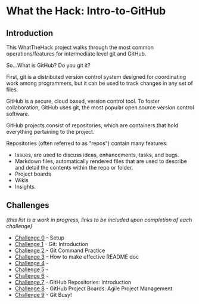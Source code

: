 # What the Hack: Intro-to-GitHub

## Introduction

This WhatTheHack project walks through the most common operations/features for intermediate level git and GitHub. 

So...What is GitHub? Do you git it?

First, git is a distributed version control system designed for coordinating work among programmers, but it can be used to track changes in any set of files.

GitHub is a secure, cloud based, version control tool.  To foster collaboration, GitHub uses git, the most popular open source version control software.

GitHub projects consist of repositories, which are containers that hold everything pertaining to the project.

Repositories (often referred to as "repos")  contain many features:
- Issues, are used to discuss ideas, enhancements, tasks, and bugs.
- Markdown files, automatically rendered files that are used to describe and detail the contents within the repo or folder.
- Project boards
- Wikis
- Insights.


## Challenges
 
 *(this list is a work in progress, links to be included upon completion of each challenge)*

 - [Challenge 0](./Student/Guides/challenge00.md) - Setup
 - [Challenge 1](./Student/Guides/challenge01.md) - Git: Introduction
 - [Challenge 2](./Student/Guides/challenge02.md) - Git Command Practice
 - [Challenge 3](./Student/Guides/challenge03.md) - How to make effective README doc
 - [Challenge 4](./Student/Guides/challenge04.md) - 
 - [Challenge 5](./Student/Guides/challenge05.md) - 
 - [Challenge 6](./Student/Guides/challenge06.md) - 
 - [Challenge 7](./Student/Guides/challenge07.md) - GitHub Repositories: Introduction
 - [Challenge 8](./Student/Guides/challenge08.md) - GitHub Project Boards: Agile Project Management
 - [Challenge 9](./Student/Guides/challenge09.md) - Git Busy!
